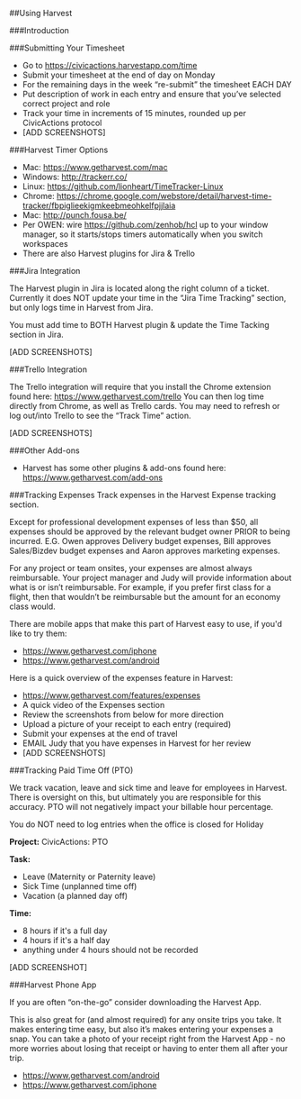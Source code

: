 ##Using Harvest

###Introduction

###Submitting Your Timesheet
  - Go to https://civicactions.harvestapp.com/time 
  - Submit your timesheet at the end of day on Monday
  - For the remaining days in the week “re-submit” the timesheet EACH DAY
  - Put description of work in each entry and ensure that you’ve selected correct project and role
  - Track your time in increments of 15 minutes, rounded up per CivicActions protocol
  - [ADD SCREENSHOTS]

###Harvest Timer Options
  - Mac: https://www.getharvest.com/mac
  - Windows: http://trackerr.co/
  - Linux: https://github.com/lionheart/TimeTracker-Linux
  - Chrome: https://chrome.google.com/webstore/detail/harvest-time-tracker/fbpiglieekigmkeebmeohkelfpjjlaia
  - Mac: http://punch.fousa.be/
  - Per OWEN: wire https://github.com/zenhob/hcl up to your window manager, so it starts/stops timers automatically when you switch workspaces
  - There are also Harvest plugins for Jira & Trello

###Jira Integration

The Harvest plugin in Jira is located along the right column of a ticket. Currently it does NOT update your time in the “Jira Time Tracking” section, but only logs time in Harvest from Jira. 

You must add time to BOTH Harvest plugin & update the Time Tacking section in Jira.

[ADD SCREENSHOTS]

###Trello Integration

The Trello integration will require that you install the Chrome extension found here: https://www.getharvest.com/trello You can then log time directly from Chrome, as well as Trello cards. You may need to refresh or log out/into Trello to see the “Track Time” action.

[ADD SCREENSHOTS]

###Other Add-ons
  - Harvest has some other plugins & add-ons found here: https://www.getharvest.com/add-ons 

###Tracking Expenses
Track expenses in the Harvest Expense tracking section. 

Except for professional development expenses of less than $50, all expenses should be approved by the relevant budget owner PRIOR to being incurred.  E.G. Owen approves Delivery budget expenses, Bill approves Sales/Bizdev budget expenses and Aaron approves marketing expenses.

For any project or team onsites, your expenses are almost always reimbursable. Your project manager and Judy will provide information about what is or isn’t reimbursable. For example, if you prefer first class for a flight, then that wouldn’t be reimbursable but the amount for an economy class would. 

There are mobile apps that make this part of Harvest easy to use, if you'd like to try them:
  - https://www.getharvest.com/iphone
  - https://www.getharvest.com/android 

Here is a quick overview of the expenses feature in Harvest: 
  - https://www.getharvest.com/features/expenses 
  - A quick video of the Expenses section
  - Review the screenshots from below for more direction
  - Upload a picture of your receipt to each entry (required)
  - Submit your expenses at the end of travel 
  - EMAIL Judy that you have expenses in Harvest for her review
  - [ADD SCREENSHOTS]

###Tracking Paid Time Off (PTO)

  We track vacation, leave and sick time and leave for employees in Harvest. There is oversight on this, but ultimately you are responsible for this accuracy. PTO will not negatively impact your billable hour percentage. 

You do NOT need to log entries when the office is closed for Holiday

**Project:** CivicActions: PTO

**Task:** 
- Leave (Maternity or Paternity leave)
- Sick Time (unplanned time off)
- Vacation (a planned day off)

**Time:**
- 8 hours if it's a full day
- 4 hours if it's a half day
- anything under 4 hours should not be recorded

[ADD SCREENSHOT]

###Harvest Phone App

If you are often “on-the-go” consider downloading the Harvest App. 

This is also great for (and almost required) for any onsite trips you take. It makes entering time easy, but also it’s makes entering your expenses a snap. You can take a photo of your receipt right from the Harvest App - no more worries about losing that receipt or having to enter them all after your trip. 

- https://www.getharvest.com/android
- https://www.getharvest.com/iphone
